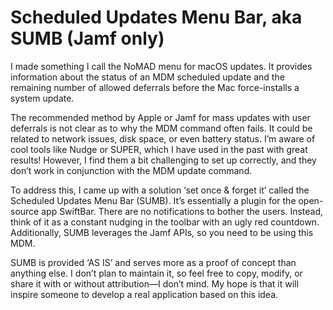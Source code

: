 # Scheduled Updates Menu Bar, aka SUMB (Jamf only)
I made something I call the NoMAD menu for macOS updates. It provides information about the status of an MDM scheduled update and the remaining number of allowed deferrals before the Mac force-installs a system update.

The recommended method by Apple or Jamf for mass updates with user deferrals is not clear as to why the MDM command often fails. It could be related to network issues, disk space, or even battery status. I’m aware of cool tools like Nudge or SUPER, which I have used in the past with great results! However, I find them a bit challenging to set up correctly, and they don’t work in conjunction with the MDM update command.

To address this, I came up with a solution ‘set once & forget it’ called the Scheduled Updates Menu Bar (SUMB). It’s essentially a plugin for the open-source app SwiftBar. There are no notifications to bother the users. Instead, think of it as a constant nudging in the toolbar with an ugly red countdown. Additionally, SUMB leverages the Jamf APIs, so you need to be using this MDM.

SUMB is provided ‘AS IS’ and serves more as a proof of concept than anything else. I don’t plan to maintain it, so feel free to copy, modify, or share it with or without attribution—I don’t mind. My hope is that it will inspire someone to develop a real application based on this idea.

